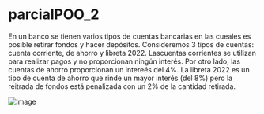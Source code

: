 # parcialPOO_2
En un banco se tienen varios tipos de cuentas bancarias en las cueales es posible retirar fondos y hacer depósitos. Consideremos 3 tipos de cuentas: cuenta corriente, de ahorro y libreta 2022. Lascuentas corrientes se utilizan para realizar pagos y no proporcionan ningún interés. Por otro lado, las cuentas de ahorro proporcionan un intereés del 4%. La libreta 2022 es un tipo de cuenta de ahorro que rinde un mayor interés (del 8%) pero la reitrada de fondos está penalizada con un 2% de la cantidad retirada.

![image](https://user-images.githubusercontent.com/102566762/205055158-5760057f-fca3-4e48-a907-5e9dfbbdd76d.png)
